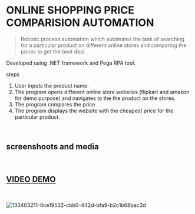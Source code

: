 # ONLINE SHOPPING PRICE COMPARISION AUTOMATION

>Robotic process automation which automates the task of searching for a particular product on different online stores and comparing the prices to get the best deal.

Developed using .NET framework  and Pega RPA tool.

steps
1. User inputs the product name.
2. The program opens different online store websites (flipkart and amazon for demo purpose) and navigates to the the product on the stores.
3. The program compares the price.
4. The program displays the website with the cheapest price for the particular product.

<br>

## screenshoots and media

<br>

## [VIDEO DEMO](https://drive.google.com/file/d/1rbRDjezjAnAp6HXhfX0BceuanmHdxWj6/view?usp=sharing) 

<br>

![133403211-0ce19532-cbb0-442d-bfa9-b2c1b68bac3d](https://user-images.githubusercontent.com/69889290/133405057-39d09707-1f48-4872-a26a-d0661d1583a9.png)

<br>




